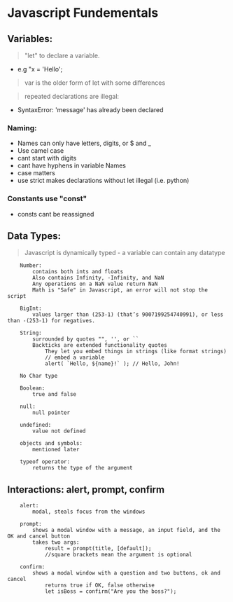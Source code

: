 # Javascript Fundementals

## Variables:
> "let" to declare a variable.
+ e.g "x = 'Hello';

> var is the older form of let with some differences

> repeated declarations are illegal: 
+ SyntaxError: 'message' has already been declared
        
### Naming:
+ Names can only have letters, digits, or $ and _
+ Use camel case
+ cant start with digits
+ cant have hyphens in variable Names
+ case matters 
+ use strict makes declarations without let illegal (i.e. python)
        
### Constants use "const"
+ consts cant be reassigned

## Data Types:
> Javascript is dynamically typed - a variable can contain any datatype

        Number: 
            contains both ints and floats
            Also contains Infinity, -Infinity, and NaN 
            Any operations on a NaN value return NaN
            Math is "Safe" in Javascript, an error will not stop the script
        
        BigInt:
            values larger than (253-1) (that’s 9007199254740991), or less than -(253-1) for negatives.

        String:
            surrounded by quotes "", '', or ``
            Backticks are extended functionality quotes
                They let you embed things in strings (like format strings)
                // embed a variable
                alert( `Hello, ${name}!` ); // Hello, John!

        No Char type

        Boolean:
            true and false

        null:
            null pointer

        undefined:
            value not defined
        
        objects and symbols:
            mentioned later
        
        typeof operator:
            returns the type of the argument

## Interactions: alert, prompt, confirm
        alert:
            modal, steals focus from the windows

        prompt:
            shows a modal window with a message, an input field, and the OK and cancel button
            takes two args:
                result = prompt(title, [default]);
                //square brackets mean the argument is optional
        
        confirm:
            shows a modal window with a question and two buttons, ok and cancel
                returns true if OK, false otherwise
                let isBoss = confirm("Are you the boss?");
            

